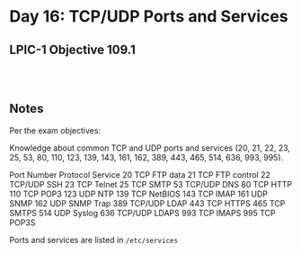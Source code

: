 # Day 16: TCP/UDP Ports and Services

## LPIC-1 Objective 109.1
<br></br>

## Notes

Per the exam objectives:

Knowledge about common TCP and UDP ports and services (20, 21, 22, 23, 25, 53, 80, 110, 123, 139, 143, 161, 162, 389, 443, 465, 514, 636, 993, 995).


Port Number	Protocol	Service
20	TCP	FTP data
21	TCP	FTP control
22	TCP/UDP	SSH
23	TCP	Telnet
25	TCP	SMTP
53	TCP/UDP	DNS
80	TCP	HTTP
110	TCP	POP3
123	UDP	NTP
139	TCP	NetBIOS
143	TCP	IMAP
161	UDP	SNMP
162	UDP	SNMP Trap
389	TCP/UDP	LDAP
443	TCP	HTTPS
465	TCP	SMTPS
514	UDP	Syslog
636	TCP/UDP	LDAPS
993	TCP	IMAPS
995	TCP	POP3S

Ports and services are listed in `/etc/services`
